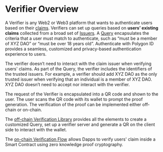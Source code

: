 # Verifier Overview

A Verifier is any Web2 or Web3 platform that wants to authenticate users based on their [claims](../getting-started/claim/generic-claim.md). Verifiers can set up queries based on **users’ existing claims** collected from a broad set of [Issuers](../issuer/issuer-overview.md). A [Query](./verification-library/zk-query-language.md) encapsulates the criteria that a user must match to authenticate, such as “must be a member of XYZ DAO” or “must be over 18 years old”. Authenticate with Polygon ID provides a seamless, customized and privacy-based authentication experience to users.

The verifier doesn’t need to interact with the claim issuer when verifying users' claims. As part of the Query, the verifier includes the identifiers of the trusted issuers. For example, a verifier should add XYZ DAO as the only trusted issuer when verifying that an individual is a member of XYZ DAO. XYZ DAO doesn’t need to accept nor interact with the verifier.

The request of the Verifier is encapsulated into a QR code and shown to the user. The user scans the QR code with its wallet to prompt the proof generation. The verification of the proof can be implemented either off-chain or on-chain.

The [off-chain Verification Library](./verification-library/verifier-library-intro.md) provides all the elements to create a customized Query, set up a verifier server and generate a QR on the client side to interact with the wallet.

The [on-chain Verification Flow](./verification-library/on-chain-verification/overview.md) allows Dapps to verify users' claim inside a Smart Contract using zero knowledge proof cryptography. 
